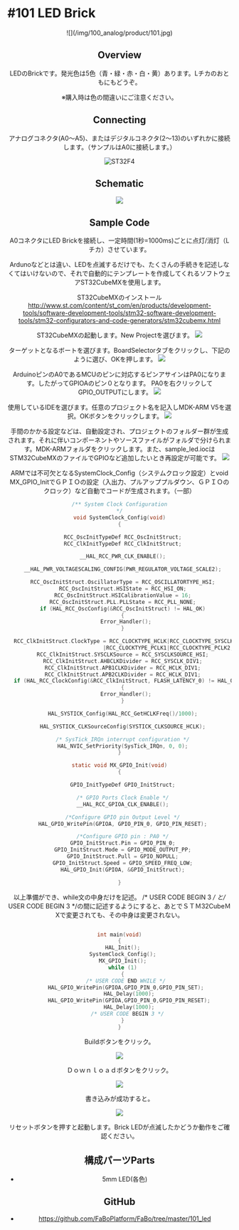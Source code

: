 # #101 LED Brick

<center>![](/img/100_analog/product/101.jpg)
<!--COLORME-->

## Overview
LEDのBrickです。発光色は5色（青・緑・赤・白・黄）あります。Lチカのおともにもどうぞ。

※購入時は色の間違いにご注意ください。

## Connecting
アナログコネクタ(A0〜A5)、またはデジタルコネクタ(2〜13)のいずれかに接続します。（サンプルはA0に接続します。）

![ST32F4](../img/ST32F4_s001.jpg)

## Schematic
![](/img/led101_schmatic.png)

## Sample Code
A0コネクタにLED Brickを接続し、一定時間(1秒=1000ms)ごとに点灯/消灯（Lチカ）させています。

Ardunoなどとは違い、LEDを点滅するだけでも、たくさんの手続きを記述しなくてはいけないので、それで自動的にテンプレートを作成してくれるソフトウェアST32CubeMXを使用します。

ST32CubeMXのインストール
http://www.st.com/content/st_com/en/products/development-tools/software-development-tools/stm32-software-development-tools/stm32-configurators-and-code-generators/stm32cubemx.html

ST32CubeMXの起動します。New Projectを選びます。
![](/img/ST32CubeTitle.png)

ターゲットとなるボートを選びます。BoardSelectorタブをクリックし、下記のように選び、OKを押します。
![](/img/BoardSelector.png)

ArduinoピンのA0であるMCUのピンに対応するピンアサインはPA0になります。したがってGPIOAのピン０となります。
PA0を右クリックしてGPIO_OUTPUTにします。
![](/img/ST32CubeMX.png)


使用しているIDEを選びます。任意のプロジェクト名を記入しMDK-ARM V5を選択。OKボタンをクリックします。
![](/img/ST32CubePJSet.png)


手間のかかる設定などは、自動設定され、プロジェクトのフォルダー群が生成されます。それに伴いコンポーネントやソースファイルがフォルダで分けられます。MDK-ARMフォルダをクリックします。また、sample_led.iocはSTM32CubeMXのファイルでGPIOなど追加したいとき再設定が可能です。
![](/img/foldergen.png)

ARMでは不可欠となるSystemClock_Config（システムクロック設定）とvoid MX_GPIO_InitでＧＰＩＯの設定（入出力、プルアッププルダウン、ＧＰＩＯのクロック）など自動でコードが生成されます。（一部）

```c
/** System Clock Configuration
*/
void SystemClock_Config(void)
{

  RCC_OscInitTypeDef RCC_OscInitStruct;
  RCC_ClkInitTypeDef RCC_ClkInitStruct;

  __HAL_RCC_PWR_CLK_ENABLE();

  __HAL_PWR_VOLTAGESCALING_CONFIG(PWR_REGULATOR_VOLTAGE_SCALE2);

  RCC_OscInitStruct.OscillatorType = RCC_OSCILLATORTYPE_HSI;
  RCC_OscInitStruct.HSIState = RCC_HSI_ON;
  RCC_OscInitStruct.HSICalibrationValue = 16;
  RCC_OscInitStruct.PLL.PLLState = RCC_PLL_NONE;
  if (HAL_RCC_OscConfig(&RCC_OscInitStruct) != HAL_OK)
  {
    Error_Handler();
  }

  RCC_ClkInitStruct.ClockType = RCC_CLOCKTYPE_HCLK|RCC_CLOCKTYPE_SYSCLK
                              |RCC_CLOCKTYPE_PCLK1|RCC_CLOCKTYPE_PCLK2;
  RCC_ClkInitStruct.SYSCLKSource = RCC_SYSCLKSOURCE_HSI;
  RCC_ClkInitStruct.AHBCLKDivider = RCC_SYSCLK_DIV1;
  RCC_ClkInitStruct.APB1CLKDivider = RCC_HCLK_DIV1;
  RCC_ClkInitStruct.APB2CLKDivider = RCC_HCLK_DIV1;
  if (HAL_RCC_ClockConfig(&RCC_ClkInitStruct, FLASH_LATENCY_0) != HAL_OK)
  {
    Error_Handler();
  }

  HAL_SYSTICK_Config(HAL_RCC_GetHCLKFreq()/1000);

  HAL_SYSTICK_CLKSourceConfig(SYSTICK_CLKSOURCE_HCLK);

  /* SysTick_IRQn interrupt configuration */
  HAL_NVIC_SetPriority(SysTick_IRQn, 0, 0);
}

static void MX_GPIO_Init(void)
{

  GPIO_InitTypeDef GPIO_InitStruct;

  /* GPIO Ports Clock Enable */
  __HAL_RCC_GPIOA_CLK_ENABLE();

  /*Configure GPIO pin Output Level */
  HAL_GPIO_WritePin(GPIOA, GPIO_PIN_0, GPIO_PIN_RESET);

  /*Configure GPIO pin : PA0 */
  GPIO_InitStruct.Pin = GPIO_PIN_0;
  GPIO_InitStruct.Mode = GPIO_MODE_OUTPUT_PP;
  GPIO_InitStruct.Pull = GPIO_NOPULL;
  GPIO_InitStruct.Speed = GPIO_SPEED_FREQ_LOW;
  HAL_GPIO_Init(GPIOA, &GPIO_InitStruct);

}

```

以上準備ができ、while文の中身だけを記述。 /* USER CODE BEGIN 3 */ と/* USER CODE BEGIN 3 */の間に記述するようにすると、あとでＳＴＭ32CubeＭXで変更されても、その中身は変更されない。

```c

int main(void)
{
  HAL_Init();
  SystemClock_Config();
  MX_GPIO_Init();
  while (1)
  {
    /* USER CODE END WHILE */
    HAL_GPIO_WritePin(GPIOA,GPIO_PIN_0,GPIO_PIN_SET);
	  HAL_Delay(1000);
	  HAL_GPIO_WritePin(GPIOA,GPIO_PIN_0,GPIO_PIN_RESET);
	  HAL_Delay(1000);
     /* USER CODE BEGIN 3 */
  }
}

```

Buildボタンをクリック。

<Build>![](../img/loadbuild0.png)

Ｄｏｗｎｌｏａｄボタンをクリック。

<download>![](../img/loadbuild1.png)

書き込みが成功すると。

<sccess>![](../img/finish.png)

リセットボタンを押すと起動します。Brick LEDが点滅したかどうか動作をご確認ください。

## 構成パーツParts
- 5mm LED(各色)

## GitHub
- https://github.com/FaBoPlatform/FaBo/tree/master/101_led
